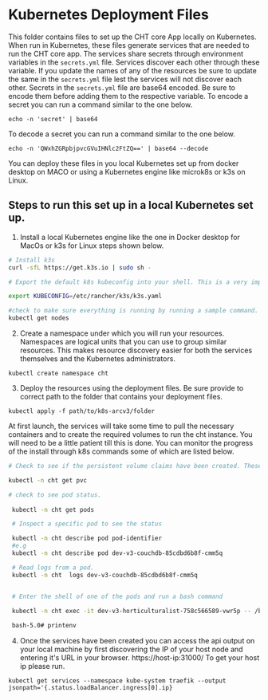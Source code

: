 # Kubernetes Deployment Files

This folder contains files to set up the CHT core App locally on Kubernetes. When run in Kubernetes, these files generate services that are needed to run the CHT core app.
The services share secrets through environment variables in the  `secrets.yml` file. Services discover each other through these variable. If you update the names of any of the resources be sure to update the same in the `secrets.yml` file lest the services will not discover each other.
Secrets in the `secrets.yml` file are base64 encoded. Be sure to encode them before adding them to the respective variable.
To encode a secret you can run a command similar to the one below.

`echo -n 'secret' | base64`

To decode a secret you can run a command similar to the one below.

`echo -n 'QWxhZGRpbjpvcGVuIHNlc2FtZQ==' | base64 --decode`

You can deploy these files in you local Kubernetes set up from docker desktop on MACO or using a Kubernetes engine like microk8s or k3s on Linux.

## Steps to run this set up in a local Kubernetes set up. 

1. Install a local Kubernetes engine like the one in  Docker desktop for MacOs or k3s for Linux steps shown below. 

```bash
# Install k3s 
curl -sfL https://get.k3s.io | sudo sh -

# Export the default k8s kubeconfig into your shell. This is a very important step as it enables you to be able to authenticate through the cluster and be able to run commands. 

export KUBECONFIG=/etc/rancher/k3s/k3s.yaml

#check to make sure everything is running by running a sample command. 
kubectl get nodes

```

2. Create a namespace under which you will run your resources. Namespaces are logical units that you can use to group similar resources. This makes resource discovery easier for both the services themselves and the Kubernetes administrators.

`kubectl create namespace cht`

3. Deploy the resources using the deployment files. Be sure provide to correct path to the folder that contains your deployment files.

`kubectl apply -f path/to/k8s-arcv3/folder`

 At first launch, the services will take some time to pull the necessary containers and to create the required volumes to run the cht instance. You will need to be a little patient till this is done. You can monitor the progress of the install through k8s commands some of which are listed below. 

 ```bash
 # Check to see if the persistent volume claims have been created. These are used by the CouchDB container to store data
 
 kubectl -n cht get pvc

 # check to see pod status. 
  
  kubectl -n cht get pods

  # Inspect a specific pod to see the status 

  kubectl -n cht describe pod pod-identifier
  #e.g 
  kubectl -n cht describe pod dev-v3-couchdb-85cdbd6b8f-cmm5q

  # Read logs from a pod.
  kubectl -n cht  logs dev-v3-couchdb-85cdbd6b8f-cmm5q


  # Enter the shell of one of the pods and run a bash command

  kubectl -n cht exec -it dev-v3-horticulturalist-758c566589-vwr5p -- /bin/bash
    
  bash-5.0# printenv

 ```

4. Once the services have been created you can access the api output on your local machine by first discovering the IP of your host node and entering it's URL in your browser. https://host-ip:31000/
To get your host ip please run.

`kubectl get services --namespace kube-system traefik --output jsonpath='{.status.loadBalancer.ingress[0].ip}`
